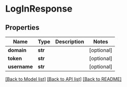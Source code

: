 # LogInResponse

## Properties
Name | Type | Description | Notes
------------ | ------------- | ------------- | -------------
**domain** | **str** |  | [optional] 
**token** | **str** |  | [optional] 
**username** | **str** |  | [optional] 

[[Back to Model list]](../README.md#documentation-for-models) [[Back to API list]](../README.md#documentation-for-api-endpoints) [[Back to README]](../README.md)


